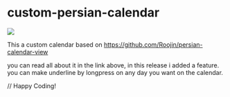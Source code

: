 # custom-persian-calendar

[![](https://jitpack.io/v/nazzanin/custom-persian-calendar.svg)](https://jitpack.io/#nazzanin/custom-persian-calendar)

This a custom calendar based on https://github.com/Roojin/persian-calendar-view 

you can read all about it in the link above, in this release i added a feature. you can make underline by longpress on any day you want on the calendar.

// Happy Coding!
